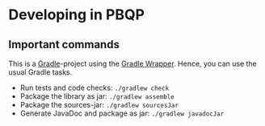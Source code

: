# Developing in PBQP

## Important commands
This is a [Gradle](https://gradle.org)-project using the [Gradle Wrapper](https://docs.gradle.org/current/userguide/gradle_wrapper.html).
Hence, you can use the usual Gradle tasks.
- Run tests and code checks: `./gradlew check`
- Package the library as jar: `./gradlew assemble`
- Package the sources-jar: `./gradlew sourcesJar`
- Generate JavaDoc and package as jar: `./gradlew javadocJar`
